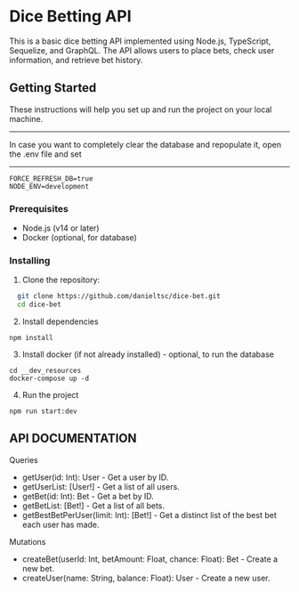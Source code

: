 # Dice Betting API

This is a basic dice betting API implemented using Node.js, TypeScript, Sequelize, and GraphQL. The API allows users to place bets, check user information, and retrieve bet history.

## Getting Started

These instructions will help you set up and run the project on your local machine.

---

In case you want to completely clear the database and repopulate it, open the .env file and set

---

```
FORCE_REFRESH_DB=true
NODE_ENV=development
```

### Prerequisites

- Node.js (v14 or later)
- Docker (optional, for database)

### Installing

1. Clone the repository:

```bash
  git clone https://github.com/danieltsc/dice-bet.git
  cd dice-bet
```

2. Install dependencies

```
npm install
```

3. Install docker (if not already installed) - optional, to run the database

```
cd __dev_resources
docker-compose up -d
```

4. Run the project

```
npm run start:dev
```

## API DOCUMENTATION

Queries

- getUser(id: Int): User - Get a user by ID.
- getUserList: [User!] - Get a list of all users.
- getBet(id: Int): Bet - Get a bet by ID.
- getBetList: [Bet!] - Get a list of all bets.
- getBestBetPerUser(limit: Int): [Bet!] - Get a distinct list of the best bet each user has made.

Mutations

- createBet(userId: Int, betAmount: Float, chance: Float): Bet - Create a new bet.
- createUser(name: String, balance: Float): User - Create a new user.
